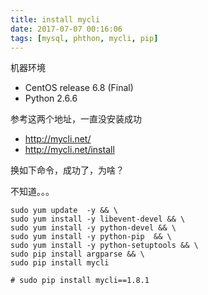 ```yaml
---
title: install mycli
date: 2017-07-07 00:16:06
tags: [mysql, phthon, mycli, pip]
---
```



机器环境

* CentOS release 6.8 (Final)
* Python 2.6.6


<!--more-->

参考这两个地址，一直没安装成功

* <http://mycli.net/>
* <http://mycli.net/install>


换如下命令，成功了，为啥？

不知道。。。

```
sudo yum update  -y && \
sudo yum install -y libevent-devel && \
sudo yum install -y python-devel && \
sudo yum install -y python-pip  && \
sudo yum install -y python-setuptools && \
sudo pip install argparse && \
sudo pip install mycli

# sudo pip install mycli==1.8.1
```